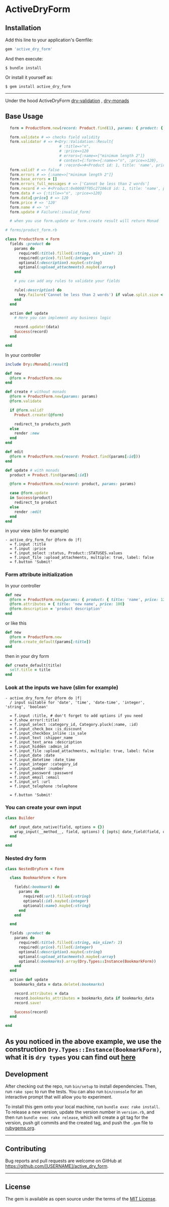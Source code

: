 # ActiveDryForm
## Installation

Add this line to your application's Gemfile:

```ruby
gem 'active_dry_form'
```

And then execute:

    $ bundle install

Or install it yourself as:

    $ gem install active_dry_form
---
Under the hood ActiveDryForm [dry-validation](https://dry-rb.org/gems/dry-validation)
, [dry-monads](https://dry-rb.org/gems/dry-monads)

## Base Usage
```ruby
  form = ProductForm.new(record: Product.find(1), params: { product: { title: 'n', price: 120 } })

  form.validate # => checks field validity
  form.validator # => #<Dry::Validation::Result{
                        # :title=>"n",
                        # :price=>120
                        # errors={:name=>["minimum length 2"]}
                        # context={:form=>{:name=>"n", :price=>120},
                        # :record=>#<Product id: 1, title: 'name', price: 100, description: 'product', }>
  form.valid? # => false
  form.errors # => {:name=>["minimum length 2"]}
  form.base_errors = []
  form.errors_full_messages # => ['Cannot be less than 2 words']
  form.record # => #<Product:0x00007f05c27106c8 id: 1, title: 'name', price: 100, description: 'product'>
  form.data # => {:title=>"n", :price=>120}
  form.data[:price] # => 120
  form.price # => '120'
  form.name # => 'n'
  form.update # Failure(:invalid_form)

  # when you use form.update or form.create result will return Monad
```

```ruby
# forms/product_form.rb

class ProductForm < Form
  fields :product do
    params do
      required(:title).filled(:string, min_size?: 2)
      required(:price).filled(:integer)
      optional(:description).maybe(:string)
      optional(:upload_attachments).maybe(:array)
    end

    # you can add any rules to validate your fields

    rule(:description) do
      key.failure('Cannot be less than 2 words') if value.split.size < 2
    end
  end

  action def update
    # Here you can implement any business logic

    record.update!(data)
    Success(record)
  end

end
```
In your controller

```ruby
include Dry::Monads[:result]

def new
  @form = ProductForm.new
end

def create # without monads
  @form = ProductForm.new(params: params)
  @form.validate

  if @form.valid?
    Product.create!(@form)

    redirect_to products_path
  else
    render :new
  end
end

def edit
  @form = ProductForm.new(record: Product.find(params[:id]))
end

def update # with monads
  product = Product.find(params[:id])

  @form = ProductForm.new(record: product, params: params)

  case @form.update
  in Success(product)
    redirect_to product
  else
    render :edit
  end
end
```

in your view (slim for example)

```slim
- active_dry_form_for @form do |f|
  = f.input :title
  = f.input :price
  = f.input_select :status, Product::STATUSES.values
  = f.input_file :upload_attachments, multiple: true, label: false
  = f.button 'Submit'
```
### Form attribute initialization
In your controller
```ruby
def new
  @form = ProductForm.new(params: { product: { title: 'name', price: 120 } })
  @form.attributes = { title: 'new name', price: 100}
  @form.description = 'product description'
end
```
or like this

```ruby
def new
  @form = ProductForm.new
  @form.create_default(params[:title])
end
```
then in your dry form

```ruby
def create_default(title)
  self.title = title
end
```

### Look at the inputs we have (slim for example)

```slim
- active_dry_form_for @form do |f|
  / input suitable for 'date', 'time', 'date-time', 'integer', 'string', 'boolean'

  = f.input :title, # don't forget to add options if you need
  = f.show_error(:title)
  = f.input_select :category_id, Category.pluck(:name, :id)
  = f.input_check_box :is_discount
  = f.input_checkbox_inline :is_sale
  = f.input_text :shipper_name
  = f.input_text_area :description
  = f.input_hidden :admin_id
  = f.input_file :upload_attachments, multiple: true, label: false
  = f.input_date :date
  = f.input_datetime :date_time
  = f.input_integer :category_id
  = f.input_number :number
  = f.input_password :password
  = f.input_email :email
  = f.input_url :url
  = f.input_telephone :telephone

  = f.button 'Submit'
```
### You can create your own input
```ruby
class Builder

  def input_date_native(field, options = {})
    wrap_input(__method__, field, options) { |opts| date_field(field, opts) }
  end

end
```

### Nested dry form
```ruby
class NestedDryForm < Form

  class BookmarkForm < Form

    fields(:bookmark) do
      params do
        required(:url).filled(:string)
        optional(:id).maybe(:integer)
        optional(:name).maybe(:string)
      end
    end

  end

  fields :product do
    params do
      required(:title).filled(:string, min_size?: 2)
      required(:price).filled(:integer)
      optional(:description).maybe(:string)
      optional(:upload_attachments).maybe(:array)
      optional(:bookmarks).array(Dry.Types::Instance(BookmarkForm))
    end
  end

  action def update
    bookmarks_data = data.delete(:bookmarks)

    record.attributes = data
    record.bookmarks_attributes = bookmarks_data if bookmarks_data
    record.save!

    Success(record)
  end

end
```

As you noticed in the above example, we use the construction `Dry.Types::Instance(BookmarkForm)`,
what it is `dry types` you can find out [here](https://dry-rb.org/gems/dry-types)
---
## Development

After checking out the repo, run `bin/setup` to install dependencies. Then, run `rake spec` to run the tests. You can also run `bin/console` for an interactive prompt that will allow you to experiment.

To install this gem onto your local machine, run `bundle exec rake install`. To release a new version, update the version number in `version.rb`, and then run `bundle exec rake release`, which will create a git tag for the version, push git commits and the created tag, and push the `.gem` file to [rubygems.org](https://rubygems.org).

---
## Contributing

Bug reports and pull requests are welcome on GitHub at https://github.com/[USERNAME]/active_dry_form.

---
## License

The gem is available as open source under the terms of the [MIT License](https://opensource.org/licenses/MIT).
